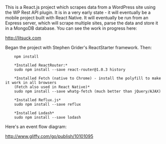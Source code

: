 This is a React.js project which scrapes data from a WordPress site using the WP Rest API plugin. It is in a very early state - it will eventually be a mobile project built with React Native. It will eventually be run from an Express server, which will scrape multiple sites, parse the data and store it in a MongoDB database. You can see the work in progress here:

http://litsuck.com


Began the project with Stephen Grider's ReactStarter framework. Then:

```
	npm install

	*Installed ReactRouter:*
	sudo npm install --save react-router@1.0.3 history

	*Installed Fetch (native to Chrome) - install the polyfill to make it work in all browsers
	(Fetch also used in React Native)*
	sudo npm install --save whatg-fetch (much better than jQuery/AJAX)

	*Installed Reflux.js*
	sudo npm install --save reflux

	*Installed Lodash*
	sudo npm install --save lodash
```

Here's an event flow diagram:

http://www.gliffy.com/go/publish/10101095
